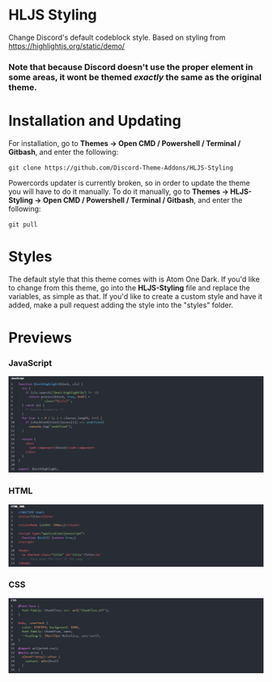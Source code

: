 # HLJS Styling
Change Discord's default codeblock style. Based on styling from https://highlightjs.org/static/demo/

### Note that because Discord doesn't use the proper element in some areas, it wont be themed *exactly* the same as the original theme.

# Installation and Updating
For installation, go to **Themes -> Open CMD / Powershell / Terminal / Gitbash**, and enter the following:
```
git clone https://github.com/Discord-Theme-Addons/HLJS-Styling
```

Powercords updater is currently broken, so in order to update the theme you will have to do it manually. To do it manually, go to **Themes -> HLJS-Styling -> Open CMD / Powershell / Terminal / Gitbash**, and enter the following:
```
git pull
```

# Styles
The default style that this theme comes with is Atom One Dark. If you'd like to change from this theme, go into the **HLJS-Styling** file and replace the variables, as simple as that. If you'd like to create a custom style and have it added, make a pull request adding the style into the "styles" folder.

# Previews
### JavaScript
![Preview](./Previews/JavaScriptDefault.png)

### HTML
![Preview](./Previews/HTMLDefault.png)

### CSS
![Preview](./Previews/CSSDefault.png)
